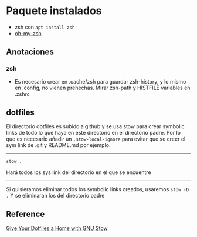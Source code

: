 # Paquete instalados
 - zsh con `apt install zsh`
 - [oh-my-zsh](https://ohmyz.sh/)


## Anotaciones
### zsh
 - Es necesario crear en .cache/zsh para guardar zsh-history, y lo mismo en .config, no vienen prehechas. Mirar zsh-path y HISTFILE variables en .zshrc

## dotfiles

El directorio dotfiles es subido a github y se usa stow para crear symbolic links de todo lo que haya en este directorio en el directorio padre. Por lo que es necesario añadir un `.stow-local-ignore` para evitar que se creer el sym link de .git y README.md por ejemplo.

---

`stow .`

Hará todos los sys link del directorio en el que se encuentre

---

Si quisieramos eliminar todos los symbolic links creados, usaremos
`stow -D .`
Y se eliminaran los del directorio padre

## Reference

[Give Your Dotfiles a Home with GNU Stow](https://www.youtube.com/watch?v=CxAT1u8G7is)


